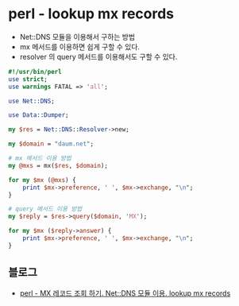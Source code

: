 # perl - lookup mx records
* Net::DNS 모듈을 이용해서 구하는 방법
* mx 메서드를 이용하면 쉽게 구할 수 있다.
* resolver 의 query 메서드를 이용해서도 구할 수 있다.

```perl
#!/usr/bin/perl
use strict;
use warnings FATAL => 'all';

use Net::DNS;

use Data::Dumper;

my $res = Net::DNS::Resolver->new;

my $domain = "daum.net";

# mx 메서드 이용 방법
my @mxs = mx($res, $domain);

for my $mx (@mxs) {
    print $mx->preference, ' ', $mx->exchange, "\n";
}

# query 메서드 이용 방법
my $reply = $res->query($domain, 'MX');

for my $mx ($reply->answer) {
    print $mx->preference, ' ', $mx->exchange, "\n";
}
```

## 블로그
* [perl - MX 레코드 조회 하기. Net::DNS 모듈 이용. lookup mx records](http://junho85.pe.kr/1186)
